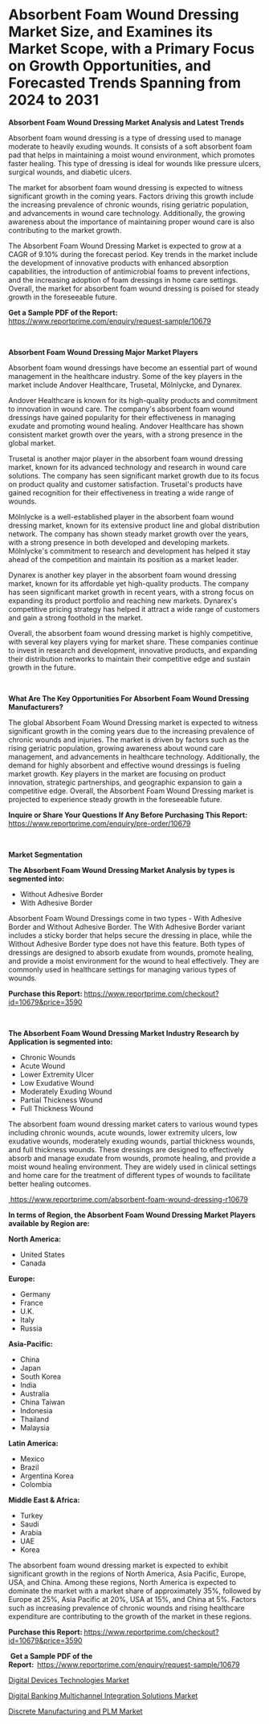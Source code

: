 <p><h1>Absorbent Foam Wound Dressing Market Size, and Examines its Market Scope, with a Primary Focus on Growth Opportunities, and Forecasted Trends Spanning from 2024 to 2031</h1></p><p><strong>Absorbent Foam Wound Dressing Market Analysis and Latest Trends</strong></p>
<p><p>Absorbent foam wound dressing is a type of dressing used to manage moderate to heavily exuding wounds. It consists of a soft absorbent foam pad that helps in maintaining a moist wound environment, which promotes faster healing. This type of dressing is ideal for wounds like pressure ulcers, surgical wounds, and diabetic ulcers.</p><p>The market for absorbent foam wound dressing is expected to witness significant growth in the coming years. Factors driving this growth include the increasing prevalence of chronic wounds, rising geriatric population, and advancements in wound care technology. Additionally, the growing awareness about the importance of maintaining proper wound care is also contributing to the market growth.</p><p>The Absorbent Foam Wound Dressing Market is expected to grow at a CAGR of 9.10% during the forecast period. Key trends in the market include the development of innovative products with enhanced absorption capabilities, the introduction of antimicrobial foams to prevent infections, and the increasing adoption of foam dressings in home care settings. Overall, the market for absorbent foam wound dressing is poised for steady growth in the foreseeable future.</p></p>
<p><strong>Get a Sample PDF of the Report:&nbsp;</strong> <a href="https://www.reportprime.com/enquiry/request-sample/10679">https://www.reportprime.com/enquiry/request-sample/10679</a></p>
<p>&nbsp;</p>
<p><strong>Absorbent Foam Wound Dressing Major Market Players</strong></p>
<p><p>Absorbent foam wound dressings have become an essential part of wound management in the healthcare industry. Some of the key players in the market include Andover Healthcare, Trusetal, Mölnlycke, and Dynarex.</p><p>Andover Healthcare is known for its high-quality products and commitment to innovation in wound care. The company's absorbent foam wound dressings have gained popularity for their effectiveness in managing exudate and promoting wound healing. Andover Healthcare has shown consistent market growth over the years, with a strong presence in the global market.</p><p>Trusetal is another major player in the absorbent foam wound dressing market, known for its advanced technology and research in wound care solutions. The company has seen significant market growth due to its focus on product quality and customer satisfaction. Trusetal's products have gained recognition for their effectiveness in treating a wide range of wounds.</p><p>Mölnlycke is a well-established player in the absorbent foam wound dressing market, known for its extensive product line and global distribution network. The company has shown steady market growth over the years, with a strong presence in both developed and developing markets. Mölnlycke's commitment to research and development has helped it stay ahead of the competition and maintain its position as a market leader.</p><p>Dynarex is another key player in the absorbent foam wound dressing market, known for its affordable yet high-quality products. The company has seen significant market growth in recent years, with a strong focus on expanding its product portfolio and reaching new markets. Dynarex's competitive pricing strategy has helped it attract a wide range of customers and gain a strong foothold in the market.</p><p>Overall, the absorbent foam wound dressing market is highly competitive, with several key players vying for market share. These companies continue to invest in research and development, innovative products, and expanding their distribution networks to maintain their competitive edge and sustain growth in the future.</p></p>
<p>&nbsp;</p>
<p><strong>What Are The Key Opportunities For Absorbent Foam Wound Dressing Manufacturers?</strong></p>
<p><p>The global Absorbent Foam Wound Dressing market is expected to witness significant growth in the coming years due to the increasing prevalence of chronic wounds and injuries. The market is driven by factors such as the rising geriatric population, growing awareness about wound care management, and advancements in healthcare technology. Additionally, the demand for highly absorbent and effective wound dressings is fueling market growth. Key players in the market are focusing on product innovation, strategic partnerships, and geographic expansion to gain a competitive edge. Overall, the Absorbent Foam Wound Dressing market is projected to experience steady growth in the foreseeable future.</p></p>
<p><strong>Inquire or Share Your Questions If Any Before Purchasing This Report:</strong> <a href="https://www.reportprime.com/enquiry/pre-order/10679">https://www.reportprime.com/enquiry/pre-order/10679</a></p>
<p>&nbsp;</p>
<p><strong>Market Segmentation</strong></p>
<p><strong>The Absorbent Foam Wound Dressing Market Analysis by types is segmented into:</strong></p>
<p><ul><li>Without Adhesive Border</li><li>With Adhesive Border</li></ul></p>
<p><p>Absorbent Foam Wound Dressings come in two types - With Adhesive Border and Without Adhesive Border. The With Adhesive Border variant includes a sticky border that helps secure the dressing in place, while the Without Adhesive Border type does not have this feature. Both types of dressings are designed to absorb exudate from wounds, promote healing, and provide a moist environment for the wound to heal effectively. They are commonly used in healthcare settings for managing various types of wounds.</p></p>
<p><strong>Purchase this Report:&nbsp;</strong><a href="https://www.reportprime.com/checkout?id=10679&price=3590">https://www.reportprime.com/checkout?id=10679&price=3590</a></p>
<p>&nbsp;</p>
<p><strong>The Absorbent Foam Wound Dressing Market Industry Research by Application is segmented into:</strong></p>
<p><ul><li>Chronic Wounds</li><li>Acute Wound</li><li>Lower Extremity Ulcer</li><li>Low Exudative Wound</li><li>Moderately Exuding Wound</li><li>Partial Thickness Wound</li><li>Full Thickness Wound</li></ul></p>
<p><p>The absorbent foam wound dressing market caters to various wound types including chronic wounds, acute wounds, lower extremity ulcers, low exudative wounds, moderately exuding wounds, partial thickness wounds, and full thickness wounds. These dressings are designed to effectively absorb and manage exudate from wounds, promote healing, and provide a moist wound healing environment. They are widely used in clinical settings and home care for the treatment of different types of wounds to facilitate better healing outcomes.</p></p>
<p><a href="https://www.reportprime.com/absorbent-foam-wound-dressing-r10679">&nbsp;https://www.reportprime.com/absorbent-foam-wound-dressing-r10679</a></p>
<p><strong>In terms of Region, the Absorbent Foam Wound Dressing Market Players available by Region are:</strong></p>
<p>
    <p> <strong> North America: </strong>
        <ul>
            <li>United States</li>
            <li>Canada</li>
        </ul>
        </p> 
    <p> <strong> Europe: </strong>
        <ul>
            <li>Germany</li>
            <li>France</li>
            <li>U.K.</li>
            <li>Italy</li>
            <li>Russia</li>
        </ul>
        </p> 
    <p> <strong> Asia-Pacific: </strong>
        <ul>
            <li>China</li>
            <li>Japan</li>
            <li>South Korea</li>
            <li>India</li>
            <li>Australia</li>
            <li>China Taiwan</li>
            <li>Indonesia</li>
            <li>Thailand</li>
            <li>Malaysia</li>
        </ul>
        </p> 
    <p> <strong> Latin America: </strong>
        <ul>
            <li>Mexico</li>
            <li>Brazil</li>
            <li>Argentina Korea</li>
            <li>Colombia</li>
        </ul>
        </p> 
    <p> <strong> Middle East & Africa: </strong>
        <ul>
            <li>Turkey</li>
            <li>Saudi</li>
            <li>Arabia</li>
            <li>UAE</li>
            <li>Korea</li>
        </ul>
    </p>
    </p>
<p><p>The absorbent foam wound dressing market is expected to exhibit significant growth in the regions of North America, Asia Pacific, Europe, USA, and China. Among these regions, North America is expected to dominate the market with a market share of approximately 35%, followed by Europe at 25%, Asia Pacific at 20%, USA at 15%, and China at 5%. Factors such as increasing prevalence of chronic wounds and rising healthcare expenditure are contributing to the growth of the market in these regions.</p></p>
<p><strong>Purchase this Report: </strong><a href="https://www.reportprime.com/checkout?id=10679&price=3590">https://www.reportprime.com/checkout?id=10679&price=3590</a></p>
<p>&nbsp;<strong>Get a Sample PDF of the Report:&nbsp;&nbsp;</strong><a href="https://www.reportprime.com/enquiry/request-sample/10679">https://www.reportprime.com/enquiry/request-sample/10679</a></p>
<p><strong></strong></p>
<p><p><a href="https://view.publitas.com/reportprime-1/digital-devices-technologies-market-industry-trends-and-forecast-for-period-from-2024-to-2031/">Digital Devices Technologies Market</a></p><p><a href="https://view.publitas.com/reportprime-1/digital-banking-multichannel-integration-solutions-market-share-market-analysis-growth-trends-forecasts-for-period-from-2024-2031/">Digital Banking Multichannel Integration Solutions Market</a></p><p><a href="https://view.publitas.com/reportprime-1/discrete-manufacturing-and-plm-market-forecasts-market-trends-and-impact-analysis-2024-2031/">Discrete Manufacturing and PLM Market</a></p></p>